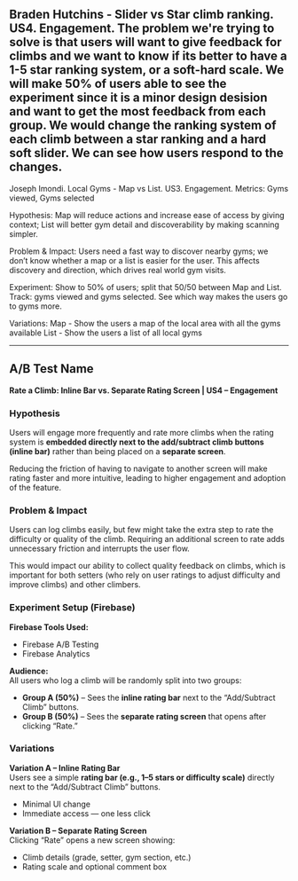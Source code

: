 Braden Hutchins - Slider vs Star climb ranking. US4. Engagement. 
  The problem we're trying to solve is that users will want to give feedback for climbs and we want to know if its better to have a 1-5 star ranking system, or a soft-hard scale.
  We will make 50% of users able to see the experiment since it is a minor design desision and want to get the most feedback from each group.
  We would change the ranking system of each climb between a star ranking and a hard soft slider. We can see how users respond to the changes. 
----------------------------------------------------------------------------------------------------------------------------------------------------------------------
Joseph Imondi. Local Gyms - Map vs List. US3. Engagement.
Metrics: Gyms viewed, Gyms selected

Hypothesis: Map will reduce actions and increase ease of access by giving context; List will better gym detail and discoverability by making scanning simpler.

Problem & Impact: Users need a fast way to discover nearby gyms; we don’t know whether a map or a list is easier for the user. This affects discovery and direction, which drives real world gym visits.

Experiment: Show to 50% of users; split that 50/50 between Map and List. Track: gyms viewed and gyms selected. See which way makes the users go to gyms more.

Variations: 
    Map -  Show the users a map of the local area with all the gyms available
    List - Show the users a list of all local gyms 

----------------------------------------------------------------------------------------------------------------------------------------------------------------------
## A/B Test Name  
**Rate a Climb: Inline Bar vs. Separate Rating Screen | US4 – Engagement**

### Hypothesis  
Users will engage more frequently and rate more climbs when the rating system is **embedded directly next to the add/subtract climb buttons (inline bar)** rather than being placed on a **separate screen**.  

Reducing the friction of having to navigate to another screen will make rating faster and more intuitive, leading to higher engagement and adoption of the feature.

### Problem & Impact  
Users can log climbs easily, but few might take the extra step to rate the difficulty or quality of the climb. Requiring an additional screen to rate adds unnecessary friction and interrupts the user flow.  

This would impact our ability to collect quality feedback on climbs, which is important for both setters (who rely on user ratings to adjust difficulty and improve climbs) and other climbers.  

### Experiment Setup (Firebase)  

**Firebase Tools Used:**  
- Firebase A/B Testing  
- Firebase Analytics  

**Audience:**  
All users who log a climb will be randomly split into two groups:  
- **Group A (50%)** – Sees the **inline rating bar** next to the “Add/Subtract Climb” buttons.  
- **Group B (50%)** – Sees the **separate rating screen** that opens after clicking “Rate.”  

### Variations  

**Variation A – Inline Rating Bar**  
Users see a simple **rating bar (e.g., 1–5 stars or difficulty scale)** directly next to the “Add/Subtract Climb” buttons.  
- Minimal UI change  
- Immediate access — one less click
  
**Variation B – Separate Rating Screen**  
Clicking “Rate” opens a new screen showing:  
- Climb details (grade, setter, gym section, etc.)  
- Rating scale and optional comment box  

